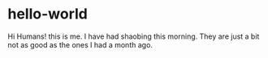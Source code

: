 # hello-world

Hi Humans! this is me. 
I have had shaobing this morning. They are just a bit not as good as the ones I had a month ago.
